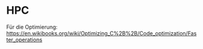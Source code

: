 # HPC

Für die Optimierung:
https://en.wikibooks.org/wiki/Optimizing_C%2B%2B/Code_optimization/Faster_operations
